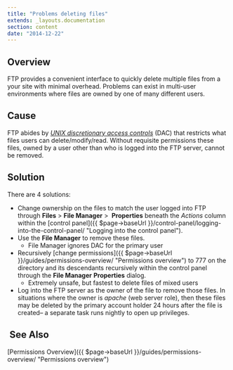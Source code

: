 ```yaml
---
title: "Problems deleting files"
extends: _layouts.documentation
section: content
date: "2014-12-22"
---
```


## Overview

FTP provides a convenient interface to quickly delete multiple files from a your site with minimal overhead. Problems can exist in multi-user environments where files are owned by one of many different users.

## Cause

FTP abides by _[UNIX discretionary access controls](http://en.wikipedia.org/wiki/Discretionary_access_control)_ (DAC) that restricts what files users can delete/modify/read. Without requisite permissions these files, owned by a user other than who is logged into the FTP server, cannot be removed.

## Solution

There are 4 solutions:

- Change ownership on the files to match the user logged into FTP through **Files** > **File Manager** >  **Properties** beneath the _Actions_ column within the [control panel]({{ $page->baseUrl }}/control-panel/logging-into-the-control-panel/ "Logging into the control panel").
- Use the **File Manager** to remove these files.
    - File Manager ignores DAC for the primary user
- Recursively [change permissions]({{ $page->baseUrl }}/guides/permissions-overview/ "Permissions overview") to 777 on the directory and its descendants recursively within the control panel through the **File Manager** **Properties** dialog.
    - Extremely unsafe, but fastest to delete files of mixed users
- Log into the FTP server as the owner of the file to remove those files. In situations where the owner is _apache_ (web server role), then these files may be deleted by the primary account holder 24 hours after the file is created– a separate task runs nightly to open up privileges.

##  See Also

[Permissions Overview]({{ $page->baseUrl }}/guides/permissions-overview/ "Permissions overview")
